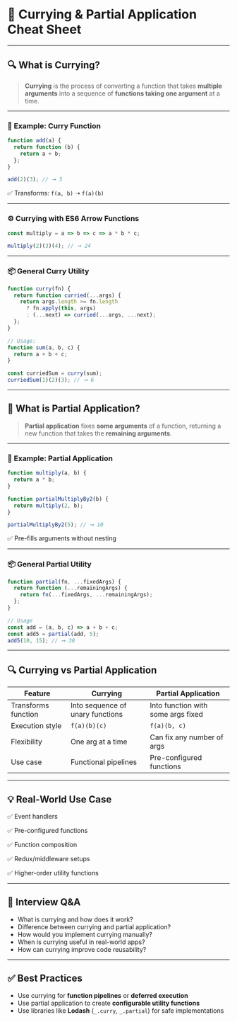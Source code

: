 # 🧾 Currying & Partial Application Cheat Sheet

---

## 🔍 What is Currying?

> **Currying** is the process of converting a function that takes **multiple arguments** into a sequence of **functions taking one argument** at a time.

---

### 🧪 Example: Curry Function

```js
function add(a) {
  return function (b) {
    return a + b;
  };
}

add(2)(3); // ➞ 5
```

✅ Transforms: `f(a, b)` ➝ `f(a)(b)`

---

### ⚙️ Currying with ES6 Arrow Functions

```js
const multiply = a => b => c => a * b * c;

multiply(2)(3)(4); // ➞ 24
```

---

### 📦 General Curry Utility

```js
function curry(fn) {
  return function curried(...args) {
    return args.length >= fn.length
      ? fn.apply(this, args)
      : (...next) => curried(...args, ...next);
  };
}

// Usage:
function sum(a, b, c) {
  return a + b + c;
}

const curriedSum = curry(sum);
curriedSum(1)(2)(3); // ➞ 6
```

---

## 🔁 What is Partial Application?

> **Partial application** fixes **some arguments** of a function, returning a new function that takes the **remaining arguments**.

---

### 🧪 Example: Partial Application

```js
function multiply(a, b) {
  return a * b;
}

function partialMultiplyBy2(b) {
  return multiply(2, b);
}

partialMultiplyBy2(5); // ➞ 10
```

✅ Pre-fills arguments without nesting

---

### 📦 General Partial Utility

```js
function partial(fn, ...fixedArgs) {
  return function (...remainingArgs) {
    return fn(...fixedArgs, ...remainingArgs);
  };
}

// Usage
const add = (a, b, c) => a + b + c;
const add5 = partial(add, 5);
add5(10, 15); // ➞ 30
```

---

## 🔍 Currying vs Partial Application

| Feature             | Currying                         | Partial Application                |
| ------------------- | -------------------------------- | ---------------------------------- |
| Transforms function | Into sequence of unary functions | Into function with some args fixed |
| Execution style     | `f(a)(b)(c)`                     | `f(a)(b, c)`                       |
| Flexibility         | One arg at a time                | Can fix any number of args         |
| Use case            | Functional pipelines             | Pre-configured functions           |

---

## 💡 Real-World Use Case

✅ Event handlers

✅ Pre-configured functions

✅ Function composition

✅ Redux/middleware setups

✅ Higher-order utility functions

---

## 🧠 Interview Q\&A

* What is currying and how does it work?
* Difference between currying and partial application?
* How would you implement currying manually?
* When is currying useful in real-world apps?
* How can currying improve code reusability?

---

## ✅ Best Practices

* Use currying for **function pipelines** or **deferred execution**
* Use partial application to create **configurable utility functions**
* Use libraries like **Lodash** (`_.curry`, `_.partial`) for safe implementations